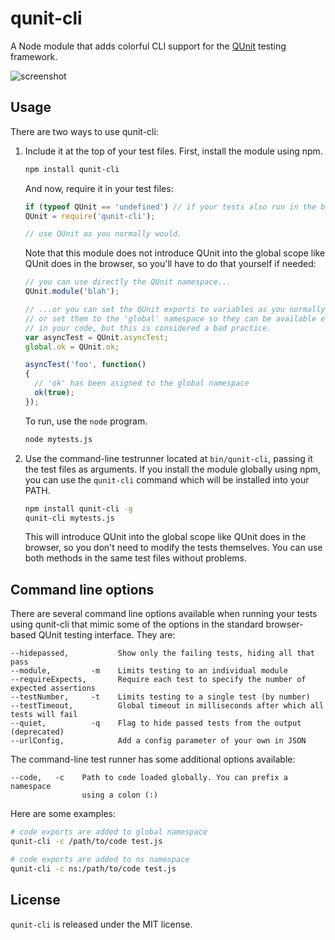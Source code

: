 qunit-cli
=========

A Node module that adds colorful CLI support for the [QUnit](http://qunitjs.com)
testing framework.

![screenshot](screenshot.png)

## Usage

There are two ways to use qunit-cli:

1.  Include it at the top of your test files. First, install the module using
    npm.

    ```bash
    npm install qunit-cli
    ```

    And now, require it in your test files:

    ```Javascript
    if (typeof QUnit == 'undefined') // if your tests also run in the browser...
    QUnit = require('qunit-cli');

    // use QUnit as you normally would.
    ```

    Note that this module does not introduce QUnit into the global scope like
    QUnit does in the browser, so you'll have to do that yourself if needed:

    ```Javascript
    // you can use directly the QUnit namespace...
    QUnit.module('blah');

    // ...or you can set the QUnit exports to variables as you normally would,
    // or set them to the 'global' namespace so they can be available everywhere
    // in your code, but this is considered a bad practice.
    var asyncTest = QUnit.asyncTest;
    global.ok = QUnit.ok;

    asyncTest('foo', function()
    {
      // 'ok' has been asigned to the global namespace
      ok(true);
    });
    ```

    To run, use the `node` program.

    ```bash
    node mytests.js
    ```

2.  Use the command-line testrunner located at `bin/qunit-cli`, passing it the
    test files as arguments. If you install the module globally using npm, you
    can use the `qunit-cli` command which will be installed into your PATH.

    ```bash
    npm install qunit-cli -g
    qunit-cli mytests.js
    ```

    This will introduce QUnit into the global scope like QUnit does in the
    browser, so you don't need to modify the tests themselves. You can use both
    methods in the same test files without problems.

## Command line options

There are several command line options available when running your tests using
qunit-cli that mimic some of the options in the standard browser-based QUnit
testing interface.  They are:

    --hidepassed,           Show only the failing tests, hiding all that pass
    --module,         -m    Limits testing to an individual module
    --requireExpects,       Require each test to specify the number of expected assertions
    --testNumber,     -t    Limits testing to a single test (by number)
    --testTimeout,          Global timeout in milliseconds after which all tests will fail
    --quiet,          -q    Flag to hide passed tests from the output (deprecated)
    --urlConfig,            Add a config parameter of your own in JSON

The command-line test runner has some additional options available:

    --code,   -c    Path to code loaded globally. You can prefix a namespace
                    using a colon (:)

Here are some examples:

```bash
# code exports are added to global namespace
qunit-cli -c /path/to/code test.js

# code exports are added to ns namespace
qunit-cli -c ns:/path/to/code test.js
```

## License

`qunit-cli` is released under the MIT license.
